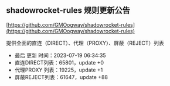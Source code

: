 ## shadowrocket-rules 规则更新公告

[https://github.com/GMOogway/shadowrocket-rules](https://github.com/GMOogway/shadowrocket-rules)

提供全面的直连（DIRECT）、代理（PROXY）、屏蔽（REJECT）列表
- 最后 更新 时间：2023-07-19 06:34:35
- 直连DIRECT列表：65801，update +0
- 代理PROXY 列表：19225，update +1
- 屏蔽REJECT列表：61647，update +88